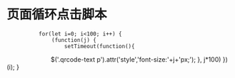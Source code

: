 # 页面循环点击脚本 #


              for(let i=0; i<100; i++) {
                  (function(j) {
                      setTimeout(function(){
                          $('.qrcode-text p').attr('style','font-size:'+j+'px;');
                      }, j*100)
                  })(i);
              }
